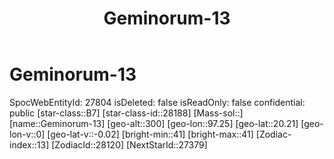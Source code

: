 ﻿---
title: "Geminorum-13"
location: [20.21,97.25,300]
type: Station
tags:
- astro/Star

---

# Geminorum-13

SpocWebEntityId: 27804
isDeleted: false
isReadOnly: false
confidential: public
[star-class::B7]
[star-class-id::28188]
[Mass-sol::]
[name::Geminorum-13]
[geo-alt::300]
[geo-lon::97.25]
[geo-lat::20.21]
[geo-lon-v::0]
[geo-lat-v::-0.02]
[bright-min::41]
[bright-max::41]
[Zodiac-index::13]
[ZodiacId::28120]
[NextStarId::27379]

